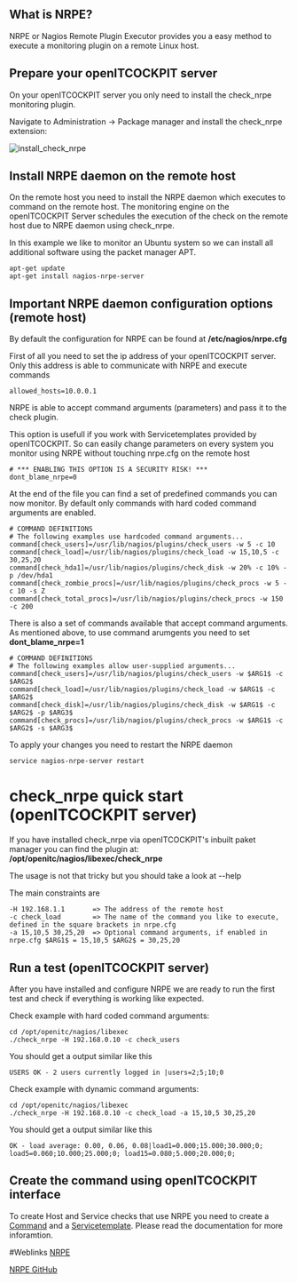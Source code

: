 ## What is NRPE?
NRPE or Nagios Remote Plugin Executor provides you a easy method to execute a monitoring plugin on a remote Linux host.

## Prepare your openITCOCKPIT server
On your openITCOCKPIT server you only need to install the check_nrpe monitoring plugin.

Navigate to Administration -> Package manager and install the check_nrpe extension:

![install_check_nrpe](/img/docs/plugins/install_check_nrpe.png)

## Install NRPE daemon on the remote host
On the remote host you need to install the NRPE daemon which executes to command on the remote host. The monitoring engine on the openITCOCKPIT Server
schedules the execution of the check on the remote host due to NRPE daemon using check_nrpe.

In this example we like to monitor an Ubuntu system so we can install all additional software using the packet manager APT.
````
apt-get update
apt-get install nagios-nrpe-server
````

## Important NRPE daemon configuration options (remote host)
By default the configuration for NRPE can be found at **/etc/nagios/nrpe.cfg**

First of all you need to set the ip address of your openITCOCKPIT server. Only this address is able to communicate with NRPE and execute commands
````
allowed_hosts=10.0.0.1
````

NRPE is able to accept command arguments (parameters) and pass it to the check plugin.

This option is usefull if you work with Servicetemplates provided by openITCOCKPIT. So can easily change parameters on every system you monitor using NRPE without touching nrpe.cfg on the remote host
````
# *** ENABLING THIS OPTION IS A SECURITY RISK! *** 
dont_blame_nrpe=0
````

At the end of the file you can find a set of predefined commands you can now monitor. By default only commands with hard coded command arguments are enabled.
````
# COMMAND DEFINITIONS
# The following examples use hardcoded command arguments...
command[check_users]=/usr/lib/nagios/plugins/check_users -w 5 -c 10
command[check_load]=/usr/lib/nagios/plugins/check_load -w 15,10,5 -c 30,25,20
command[check_hda1]=/usr/lib/nagios/plugins/check_disk -w 20% -c 10% -p /dev/hda1
command[check_zombie_procs]=/usr/lib/nagios/plugins/check_procs -w 5 -c 10 -s Z
command[check_total_procs]=/usr/lib/nagios/plugins/check_procs -w 150 -c 200 
````

There is also a set of commands available that accept command arguments. As mentioned above, to use command arumgents you need to set **dont_blame_nrpe=1**
````
# COMMAND DEFINITIONS
# The following examples allow user-supplied arguments...
command[check_users]=/usr/lib/nagios/plugins/check_users -w $ARG1$ -c $ARG2$
command[check_load]=/usr/lib/nagios/plugins/check_load -w $ARG1$ -c $ARG2$
command[check_disk]=/usr/lib/nagios/plugins/check_disk -w $ARG1$ -c $ARG2$ -p $ARG3$
command[check_procs]=/usr/lib/nagios/plugins/check_procs -w $ARG1$ -c $ARG2$ -s $ARG3$
````

To apply your changes you need to restart the NRPE daemon
````
service nagios-nrpe-server restart
````

# check_nrpe quick start (openITCOCKPIT server)
If you have installed check_nrpe via openITCOCKPIT's inbuilt paket manager you can find the plugin at: **/opt/openitc/nagios/libexec/check_nrpe**

The usage is not that tricky but you should take a look at --help

The main constraints are
````
-H 192.168.1.1       => The address of the remote host
-c check_load        => The name of the command you like to execute, defined in the square brackets in nrpe.cfg
-a 15,10,5 30,25,20  => Optional command arguments, if enabled in nrpe.cfg $ARG1$ = 15,10,5 $ARG2$ = 30,25,20
````
## Run a test (openITCOCKPIT server)
After you have installed and configure NRPE we are ready to run the first test and check if everything is working like expected.

Check example with hard coded command arguments:
````
cd /opt/openitc/nagios/libexec
./check_nrpe -H 192.168.0.10 -c check_users
````
You should get a output similar like this
````
USERS OK - 2 users currently logged in |users=2;5;10;0
````

Check example with dynamic command arguments:
````
cd /opt/openitc/nagios/libexec
./check_nrpe -H 192.168.0.10 -c check_load -a 15,10,5 30,25,20
````
You should get a output similar like this
````
OK - load average: 0.00, 0.06, 0.08|load1=0.000;15.000;30.000;0; load5=0.060;10.000;25.000;0; load15=0.080;5.000;20.000;0; 
````
## Create the command using openITCOCKPIT interface
To create Host and Service checks that use NRPE you need to create a [Command](/documentations/wiki/basic-monitoring/commands/en) and a [Servicetemplate](/documentations/wiki/basic-monitoring/commands/en). Please read the documentation for more inforamtion.

#Weblinks
[NRPE <i class="fa fa-external-link"></i>](https://exchange.nagios.org/directory/Addons/Monitoring-Agents/NRPE--2D-Nagios-Remote-Plugin-Executor/details)

[NRPE GitHub <i class="fa fa-external-link"></i>](https://github.com/NagiosEnterprises/nrpe)